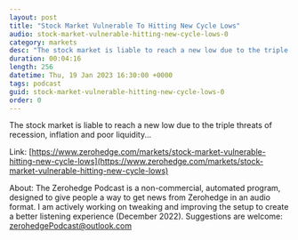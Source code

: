 ```yaml
---
layout: post
title: "Stock Market Vulnerable To Hitting New Cycle Lows"
audio: stock-market-vulnerable-hitting-new-cycle-lows-0
category: markets
desc: "The stock market is liable to reach a new low due to the triple threats of recession, inflation and poor liquidity..."
duration: 00:04:16
length: 256
datetime: Thu, 19 Jan 2023 16:30:00 +0000
tags: podcast
guid: stock-market-vulnerable-hitting-new-cycle-lows-0
order: 0
---
```

The stock market is liable to reach a new low due to the triple threats of recession, inflation and poor liquidity...

Link: [https://www.zerohedge.com/markets/stock-market-vulnerable-hitting-new-cycle-lows](https://www.zerohedge.com/markets/stock-market-vulnerable-hitting-new-cycle-lows)

About: The Zerohedge Podcast is a non-commercial, automated program, designed to give people a way to get news from Zerohedge in an audio format.  I am actively working on tweaking and improving the setup to create a better listening experience (December 2022).  Suggestions are welcome: [zerohedgePodcast@outlook.com](mailto:zerohedgePodcast@outlook.com)